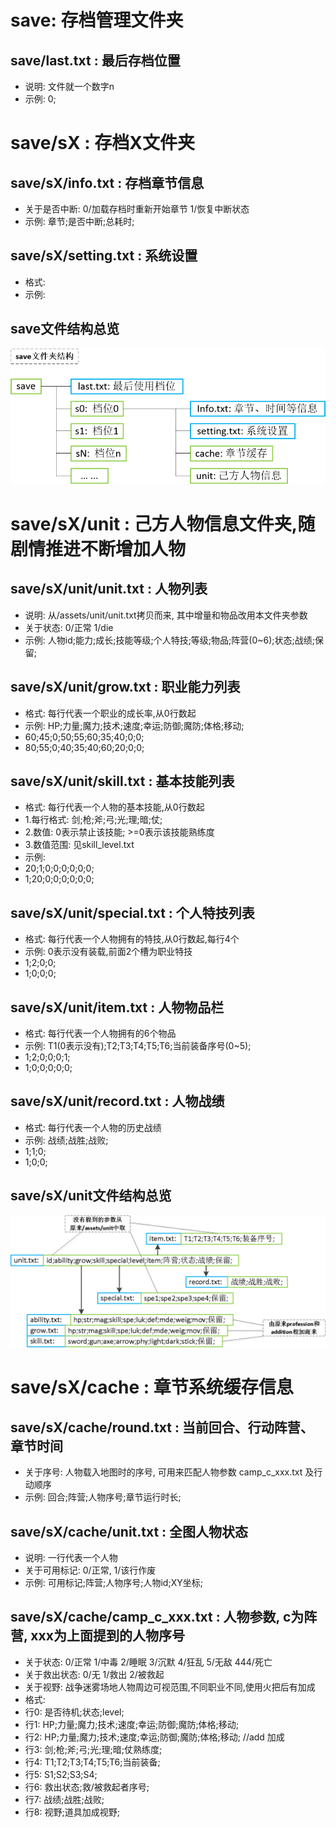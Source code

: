 # save: 存档管理文件夹

## save/last.txt : 最后存档位置

* 说明: 文件就一个数字n
* 示例:  0;

# save/sX : 存档X文件夹

## save/sX/info.txt : 存档章节信息

* 关于是否中断: 0/加载存档时重新开始章节 1/恢复中断状态
* 示例:  章节;是否中断;总耗时;

## save/sX/setting.txt : 系统设置

* 格式:
* 示例:

## save文件结构总览
![Image](save-structure.png)

# save/sX/unit : 己方人物信息文件夹,随剧情推进不断增加人物

## save/sX/unit/unit.txt : 人物列表

* 说明: 从/assets/unit/unit.txt拷贝而来, 其中增量和物品改用本文件夹参数
* 关于状态: 0/正常 1/die
* 示例: 人物id;能力;成长;技能等级;个人特技;等级;物品;阵营(0~6);状态;战绩;保留;

## save/sX/unit/grow.txt : 职业能力列表

* 格式: 每行代表一个职业的成长率,从0行数起
* 示例: HP;力量;魔力;技术;速度;幸运;防御;魔防;体格;移动;
* 60;45;0;50;55;60;35;40;0;0;
* 80;55;0;40;35;40;60;20;0;0;

## save/sX/unit/skill.txt : 基本技能列表

* 格式: 每行代表一个人物的基本技能,从0行数起
* 1.每行格式: 剑;枪;斧;弓;光;理;暗;仗;
* 2.数值: 0表示禁止该技能; >=0表示该技能熟练度
* 3.数值范围: 见skill_level.txt
* 示例: 
* 20;1;0;0;0;0;0;0;
* 1;20;0;0;0;0;0;0;

## save/sX/unit/special.txt : 个人特技列表

* 格式: 每行代表一个人物拥有的特技,从0行数起,每行4个
* 示例: 0表示没有装载,前面2个槽为职业特技
* 1;2;0;0;
* 1;0;0;0;

## save/sX/unit/item.txt : 人物物品栏

* 格式: 每行代表一个人物拥有的6个物品
* 示例: T1(0表示没有);T2;T3;T4;T5;T6;当前装备序号(0~5);
* 1;2;0;0;0;1;
* 1;0;0;0;0;0;

## save/sX/unit/record.txt : 人物战绩

* 格式: 每行代表一个人物的历史战绩
* 示例: 战绩;战胜;战败;
* 1;1;0;
* 1;0;0;

## save/sX/unit文件结构总览
![Image](unit-structure.png)

# save/sX/cache : 章节系统缓存信息

## save/sX/cache/round.txt : 当前回合、行动阵营、章节时间

* 关于序号: 人物载入地图时的序号, 可用来匹配人物参数 camp_c_xxx.txt 及行动顺序
* 示例: 回合;阵营;人物序号;章节运行时长;

## save/sX/cache/unit.txt : 全图人物状态

* 说明: 一行代表一个人物
* 关于可用标记: 0/正常, 1/该行作废
* 示例: 可用标记;阵营;人物序号;人物id;XY坐标;

## save/sX/cache/camp_c_xxx.txt : 人物参数, c为阵营, xxx为上面提到的人物序号

* 关于状态: 0/正常 1/中毒 2/睡眠 3/沉默 4/狂乱 5/无敌 444/死亡
* 关于救出状态: 0/无 1/救出 2/被救起
* 关于视野: 战争迷雾场地人物周边可视范围,不同职业不同,使用火把后有加成
* 格式:
* 行0: 是否待机;状态;level;
* 行1: HP;力量;魔力;技术;速度;幸运;防御;魔防;体格;移动;
* 行2: HP;力量;魔力;技术;速度;幸运;防御;魔防;体格;移动; //add 加成
* 行3: 剑;枪;斧;弓;光;理;暗;仗熟练度;
* 行4: T1;T2;T3;T4;T5;T6;当前装备;
* 行5: S1;S2;S3;S4;
* 行6: 救出状态;救/被救起者序号;
* 行7: 战绩;战胜;战败;
* 行8: 视野;道具加成视野;
